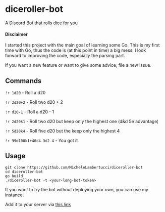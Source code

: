 # diceroller-bot
A Discord Bot that rolls dice for you

#### Disclaimer
I started this project with the main goal of learning some Go.
This is my first time with Go, thus the code is (at this point in time) a big mess.
I look forward to improving the code, especially the parsing part.

If you want a new feature or want to give some advice, file a new issue.

## Commands
`!r 1d20` - Roll a d20

`!r 2d20+2` - Roll two d20 + 2

`!r d20-1` - Roll a d20 - 1

`!r 2d20k1` - Roll two d20 but keep only the highest one (d&d 5e advantage)

`!r 5d20k4` - Roll five d20 but the keep only the highest 4

`!r 99d100k1+40d4-3d2-4` - You got it

## Usage
```
git clone https://github.com/MicheleLambertucci/diceroller-bot
cd diceroller-bot
go build
./diceroller-bot -t <your-long-bot-token>
```

If you want to try the bot without deploying your own, you can use my instance.

Add it to your server via [this link](https://discordapp.com/api/oauth2/authorize?client_id=573599563051434025&permissions=0&scope=bot)
